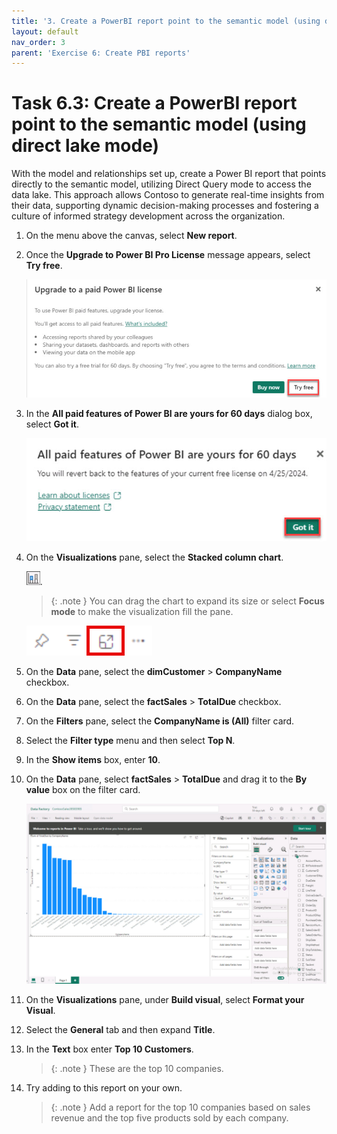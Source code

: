 ```yaml
---
title: '3. Create a PowerBI report point to the semantic model (using direct lake mode)'
layout: default
nav_order: 3
parent: 'Exercise 6: Create PBI reports'
---
```


# Task 6.3: Create a PowerBI report point to the semantic model (using direct lake mode)

With the model and relationships set up, create a Power BI report that points directly to the semantic model, utilizing Direct Query mode to access the data lake. This approach allows Contoso to generate real-time insights from their data, supporting dynamic decision-making processes and fostering a culture of informed strategy development across the organization. 

1. On the menu above the canvas, select **New report**.

1. Once the **Upgrade to Power BI Pro License** message appears, select **Try free**.

    ![upgradetoPAIDpowerBI.jpg](../media/instructions254096/upgradetoPAIDpowerBI.jpg)

1. In the **All paid features of Power BI are yours for 60 days** dialog box, select **Got it**.

    ![paidfeatures60days.jpg](../media/instructions254096/paidfeatures60days.jpg)

1. On the **Visualizations** pane, select the **Stacked column chart**.

    ![stacked-column-chart.png](../media/instructions257645/stacked-column-chart.png).

   >{: .note }
   >You can drag the chart to expand its size or select **Focus mode** to make the visualization fill the pane.

   ![Focus-mode.png](../media/instructions257645/Focus-mode.png)

1. On the **Data** pane, select the **dimCustomer** > **CompanyName** checkbox.

1. On the **Data** pane, select the **factSales** > **TotalDue** checkbox.

1. On the **Filters** pane, select the **CompanyName is (All)** filter card.

1. Select the **Filter type** menu and then select **Top N**.

1. In the **Show items** box, enter **10**.

1. On the **Data** pane, select **factSales** > **TotalDue** and drag it to the **By value** box on the filter card.

    ![rport.jpg](../media/instructions254096/rport.jpg)

1. On the **Visualizations** pane, under **Build visual**, select **Format your Visual**.

1. Select the **General** tab and then expand **Title**.

1. In the **Text** box enter **Top 10 Customers**.

    >{: .note }
    > These are the top 10 companies.
 
1. Try adding to this report on your own. 

    >{: .note }
    > Add a report for the top 10 companies based on sales revenue and the top five products sold by each company.
